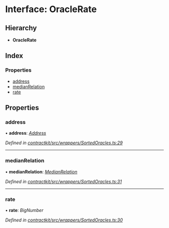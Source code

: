 # Interface: OracleRate

## Hierarchy

* **OracleRate**

## Index

### Properties

* [address](_wrappers_sortedoracles_.oraclerate.md#address)
* [medianRelation](_wrappers_sortedoracles_.oraclerate.md#medianrelation)
* [rate](_wrappers_sortedoracles_.oraclerate.md#rate)

## Properties

###  address

• **address**: *[Address](../modules/_base_.md#address)*

*Defined in [contractkit/src/wrappers/SortedOracles.ts:29](https://github.com/celo-org/celo-monorepo/blob/master/packages/contractkit/src/wrappers/SortedOracles.ts#L29)*

___

###  medianRelation

• **medianRelation**: *[MedianRelation](../enums/_wrappers_sortedoracles_.medianrelation.md)*

*Defined in [contractkit/src/wrappers/SortedOracles.ts:31](https://github.com/celo-org/celo-monorepo/blob/master/packages/contractkit/src/wrappers/SortedOracles.ts#L31)*

___

###  rate

• **rate**: *BigNumber*

*Defined in [contractkit/src/wrappers/SortedOracles.ts:30](https://github.com/celo-org/celo-monorepo/blob/master/packages/contractkit/src/wrappers/SortedOracles.ts#L30)*
